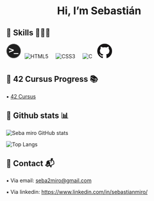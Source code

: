 <h1 align="center"> Hi, I’m Sebastián </h1>

##  🔸 Skills 👨🏻‍💻

<img src="https://raw.githubusercontent.com/github/explore/80688e429a7d4ef2fca1e82350fe8e3517d3494d/topics/terminal/terminal.png" alt="git" width="40" height="40"/><img style="margin: 10px" src="https://profilinator.rishav.dev/skills-assets/html5-original-wordmark.svg" alt="HTML5" height="40" /><img style="margin: 10px" src="https://profilinator.rishav.dev/skills-assets/css3-original-wordmark.svg" alt="CSS3" height="40" /><img style="margin: 10px" src="https://profilinator.rishav.dev/skills-assets/c-original.svg" alt="C" height="40" /> <img src="https://raw.githubusercontent.com/github/explore/78df643247d429f6cc873026c0622819ad797942/topics/github/github.png" alt="<GitHub" width="40" height="40"/>

##  🔸 42 Cursus Progress 📚

  ▪ [42 Cursus](https://github.com/sebamiro/42cursus)

##  🔸 Github stats 📊

![Seba miro GitHub stats](https://github-readme-stats.vercel.app/api?username=sebamiro&show_icons=true&theme=gruvbox)

![Top Langs](https://github-readme-stats.vercel.app/api/top-langs/?username=sebamiro&show_icons=true&theme=gruvbox)

##  🔸 Contact 📬

  ▪ Via email: seba2miro@gmail.com
  
  ▪ Via linkedin: https://www.linkedin.com/in/sebastianmiro/
